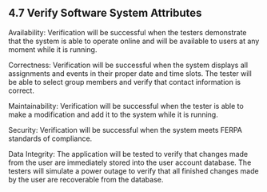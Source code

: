 ## 4.7 Verify Software System Attributes

Availability: Verification will be successful when the testers demonstrate that the system is able to operate online and will be available to users at any moment while it is running.

Correctness: Verification will be successful when the system displays all assignments and events in their proper date and time slots. The tester will be able to select group members and verify that contact information is correct.

Maintainability: Verification will be successful when the tester is able to make a modification and add it to the system while it is running.

Security: Verification will be successful when the system meets FERPA standards of compliance.

Data Integrity: The application will be tested to verify that changes made from the user are immediately stored into the user account database. The testers will simulate a power outage to verify that all finished changes made by the user are recoverable from the database.
